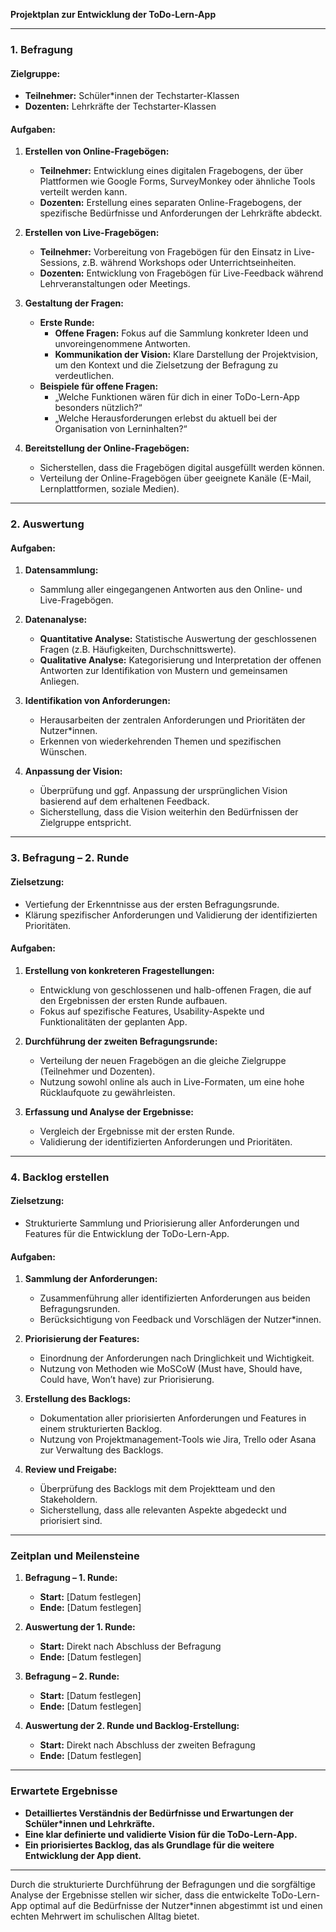 **Projektplan zur Entwicklung der ToDo-Lern-App**

---

### **1. Befragung**

#### **Zielgruppe:**
- **Teilnehmer:** Schüler*innen der Techstarter-Klassen
- **Dozenten:** Lehrkräfte der Techstarter-Klassen

#### **Aufgaben:**

1. **Erstellen von Online-Fragebögen:**
   - **Teilnehmer:** Entwicklung eines digitalen Fragebogens, der über Plattformen wie Google Forms, SurveyMonkey oder ähnliche Tools verteilt werden kann.
   - **Dozenten:** Erstellung eines separaten Online-Fragebogens, der spezifische Bedürfnisse und Anforderungen der Lehrkräfte abdeckt.

2. **Erstellen von Live-Fragebögen:**
   - **Teilnehmer:** Vorbereitung von Fragebögen für den Einsatz in Live-Sessions, z.B. während Workshops oder Unterrichtseinheiten.
   - **Dozenten:** Entwicklung von Fragebögen für Live-Feedback während Lehrveranstaltungen oder Meetings.

3. **Gestaltung der Fragen:**
   - **Erste Runde:** 
     - **Offene Fragen:** Fokus auf die Sammlung konkreter Ideen und unvoreingenommene Antworten.
     - **Kommunikation der Vision:** Klare Darstellung der Projektvision, um den Kontext und die Zielsetzung der Befragung zu verdeutlichen.
   - **Beispiele für offene Fragen:**
     - „Welche Funktionen wären für dich in einer ToDo-Lern-App besonders nützlich?“
     - „Welche Herausforderungen erlebst du aktuell bei der Organisation von Lerninhalten?“

4. **Bereitstellung der Online-Fragebögen:**
   - Sicherstellen, dass die Fragebögen digital ausgefüllt werden können.
   - Verteilung der Online-Fragebögen über geeignete Kanäle (E-Mail, Lernplattformen, soziale Medien).

---

### **2. Auswertung**

#### **Aufgaben:**

1. **Datensammlung:**
   - Sammlung aller eingegangenen Antworten aus den Online- und Live-Fragebögen.

2. **Datenanalyse:**
   - **Quantitative Analyse:** Statistische Auswertung der geschlossenen Fragen (z.B. Häufigkeiten, Durchschnittswerte).
   - **Qualitative Analyse:** Kategorisierung und Interpretation der offenen Antworten zur Identifikation von Mustern und gemeinsamen Anliegen.

3. **Identifikation von Anforderungen:**
   - Herausarbeiten der zentralen Anforderungen und Prioritäten der Nutzer*innen.
   - Erkennen von wiederkehrenden Themen und spezifischen Wünschen.

4. **Anpassung der Vision:**
   - Überprüfung und ggf. Anpassung der ursprünglichen Vision basierend auf dem erhaltenen Feedback.
   - Sicherstellung, dass die Vision weiterhin den Bedürfnissen der Zielgruppe entspricht.

---

### **3. Befragung – 2. Runde**

#### **Zielsetzung:**
- Vertiefung der Erkenntnisse aus der ersten Befragungsrunde.
- Klärung spezifischer Anforderungen und Validierung der identifizierten Prioritäten.

#### **Aufgaben:**

1. **Erstellung von konkreteren Fragestellungen:**
   - Entwicklung von geschlossenen und halb-offenen Fragen, die auf den Ergebnissen der ersten Runde aufbauen.
   - Fokus auf spezifische Features, Usability-Aspekte und Funktionalitäten der geplanten App.

2. **Durchführung der zweiten Befragungsrunde:**
   - Verteilung der neuen Fragebögen an die gleiche Zielgruppe (Teilnehmer und Dozenten).
   - Nutzung sowohl online als auch in Live-Formaten, um eine hohe Rücklaufquote zu gewährleisten.

3. **Erfassung und Analyse der Ergebnisse:**
   - Vergleich der Ergebnisse mit der ersten Runde.
   - Validierung der identifizierten Anforderungen und Prioritäten.

---

### **4. Backlog erstellen**

#### **Zielsetzung:**
- Strukturierte Sammlung und Priorisierung aller Anforderungen und Features für die Entwicklung der ToDo-Lern-App.

#### **Aufgaben:**

1. **Sammlung der Anforderungen:**
   - Zusammenführung aller identifizierten Anforderungen aus beiden Befragungsrunden.
   - Berücksichtigung von Feedback und Vorschlägen der Nutzer*innen.

2. **Priorisierung der Features:**
   - Einordnung der Anforderungen nach Dringlichkeit und Wichtigkeit.
   - Nutzung von Methoden wie MoSCoW (Must have, Should have, Could have, Won’t have) zur Priorisierung.

3. **Erstellung des Backlogs:**
   - Dokumentation aller priorisierten Anforderungen und Features in einem strukturierten Backlog.
   - Nutzung von Projektmanagement-Tools wie Jira, Trello oder Asana zur Verwaltung des Backlogs.

4. **Review und Freigabe:**
   - Überprüfung des Backlogs mit dem Projektteam und den Stakeholdern.
   - Sicherstellung, dass alle relevanten Aspekte abgedeckt und priorisiert sind.

---

### **Zeitplan und Meilensteine**

1. **Befragung – 1. Runde:** 
   - **Start:** [Datum festlegen]
   - **Ende:** [Datum festlegen]

2. **Auswertung der 1. Runde:**
   - **Start:** Direkt nach Abschluss der Befragung
   - **Ende:** [Datum festlegen]

3. **Befragung – 2. Runde:** 
   - **Start:** [Datum festlegen]
   - **Ende:** [Datum festlegen]

4. **Auswertung der 2. Runde und Backlog-Erstellung:**
   - **Start:** Direkt nach Abschluss der zweiten Befragung
   - **Ende:** [Datum festlegen]

---


### **Erwartete Ergebnisse**

- **Detailliertes Verständnis der Bedürfnisse und Erwartungen der Schüler*innen und Lehrkräfte.**
- **Eine klar definierte und validierte Vision für die ToDo-Lern-App.**
- **Ein priorisiertes Backlog, das als Grundlage für die weitere Entwicklung der App dient.**

---

Durch die strukturierte Durchführung der Befragungen und die sorgfältige Analyse der Ergebnisse stellen wir sicher, dass die entwickelte ToDo-Lern-App optimal auf die Bedürfnisse der Nutzer*innen abgestimmt ist und einen echten Mehrwert im schulischen Alltag bietet.